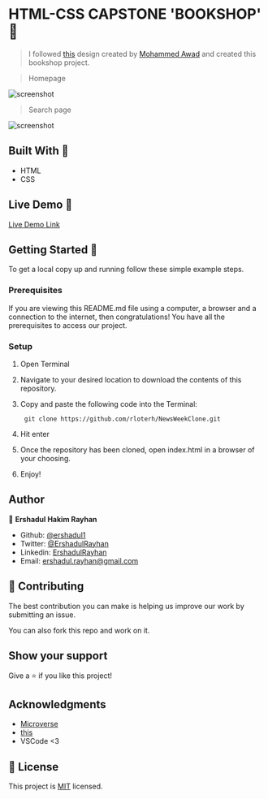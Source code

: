 # HTML-CSS CAPSTONE 'BOOKSHOP' 🚧

> I followed [this](https://www.behance.net/gallery/24796463/ZATTIX) design created by [Mohammed Awad](https://www.behance.net/M_Awad)
> and created this bookshop project.

> Homepage

![screenshot](assets/screenshot-1.jpg)

> Search page

![screenshot](assets/screenshot-2.jpg)


## Built With 🧰

- HTML
- CSS


## Live Demo 🔴

[Live Demo Link](https://gracious-goldberg-aefc53.netlify.app/)


## Getting Started 🏁

To get a local copy up and running follow these simple example steps.

### Prerequisites

If you are viewing this README.md file using a computer, a browser and a connection to the internet, then congratulations! You have all the prerequisites to access our project.

### Setup

1. Open Terminal
2. Navigate to your desired location to download the contents of this repository.
3. Copy and paste the following code into the Terminal: 
        
        git clone https://github.com/rloterh/NewsWeekClone.git

4. Hit enter
5. Once the repository has been cloned, open index.html in a browser of your choosing.
6. Enjoy!

## Author

👤 **Ershadul Hakim Rayhan**

- Github: [@ershadul1](https://github.com/ershadul1)
- Twitter: [@ErshadulRayhan](https://twitter.com/ErshadulRayhan)
- Linkedin: [ErshadulRayhan](https://www.linkedin.com/in/ershadul-hakim-rayhan-a5a17649/)
- Email:  ershadul.rayhan@gmail.com

## 🤝 Contributing

The best contribution you can make is helping us improve our work by submitting an issue. 

You can also fork this repo and work on it.

## Show your support

Give a ⭐️ if you like this project!

## Acknowledgments

- [Microverse](https://www.microverse.org/)
- [this](https://www.behance.net/gallery/24796463/ZATTIX)
- VSCode <3


## 📝 License

This project is [MIT](lic.url) licensed.